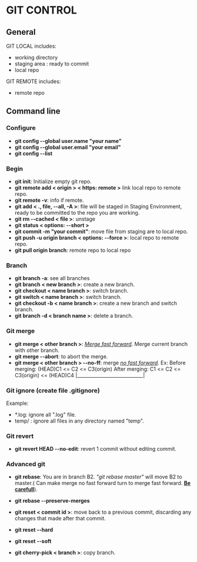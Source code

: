 # GIT CONTROL

## General

GIT LOCAL includes:

- working directory
- staging area : ready to commit
- local repo

GIT REMOTE includes:

- remote repo

## Command line

### Configure

- **git config --global user.name "your name"**
- **git config --global user.email "your email"**
- **git config --list**

### Begin

- **git init**: Initialize empty git repo.
- **git remote add < origin > < https: remote >** link local repo to remote repo.
- **git remote -v**: info if remote.
- **git add < ., file, --all, -A >**: file will be staged in Staging Environment, ready to be committed to the repo you are working.
- **git rm --cached < file >**: unstage
- **git status < options: --short >**
- **git commit -m "your commit"**: move file from staging are to local repo.
- **git push -u origin branch < options: --force >**: local repo to remote repo.
- **git pull origin branch**: remote repo to local repo

### Branch

- **git branch -a**: see all branches
- **git branch < new branch >**: create a new branch.
- **git checkout < name branch >**: switch branch.
- **git switch < name branch >**: switch branch.
- **git checkout -b < name branch >**: create a new branch and switch branch.
- **git branch -d < branch name >**: delete a branch.

### Git merge

- **git merge < other branch >**: *<ins>Merge fast forward</ins>*. Merge current branch with other branch.
- **git merge --abort**: to abort the merge.
- **git merge < other branch > --no-ff**: merge *<ins>no fast forward</ins>*.
Ex:
Before merging: (HEAD)C1 <= C2 <= C3(origin)
After merging:
C1 <= C2 <= C3(origin) <= (HEAD)C4
|____________________________|

### Git ignore (create file .gitignore)

Example:

- *.log: ignore all ".log" file.
- temp/ : ignore all files in any directory named "temp".

### Git revert

- **git revert HEAD --no-edit**: revert 1 commit without editing commit.

### Advanced git

- **git rebase**:
You are in branch B2. *"git rebase master"* will move B2 to master.( Can make merge no fast forward turn to merge fast forward. **<ins>Be carefull</ins>**).

- **git rebase --preserve-merges**
- **git reset < commit id >**: move back to a previous commit, discarding any changes that made after that commit.
- **git reset --hard**
- **git reset --soft**
- **git cherry-pick < branch >**: copy branch.